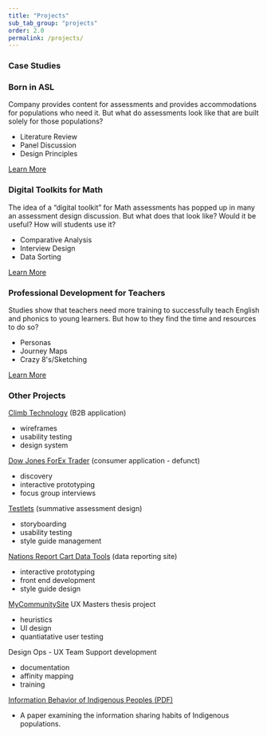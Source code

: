 ```yaml
---
title: "Projects"
sub_tab_group: "projects"
order: 2.0
permalink: /projects/
---
```


<h3>Case Studies</h3>

<div class="case-outer-container">
  <div class="case-container">
  <h3>Born in ASL</h3>
  <p>Company provides content for assessments and provides accommodations for populations who need it. But what do assessments look like that are built solely for those populations?</p>
  <ul>
  <li>Literature Review</li>
  <li>Panel Discussion</li>
  <li>Design Principles</li>
  </ul>
  <a href="/projects/born-in-asl/">Learn More</a>
  </div>

  <div class="case-container">
  <h3>Digital Toolkits for Math</h3>
  <p>The idea of a “digital toolkit” for Math assessments has popped up in many an assessment design discussion. But what does that look like? Would it be useful? How will students use it? </p>
  <ul>
  <li>Comparative Analysis</li>
  <li>Interview Design</li>
  <li>Data Sorting</li>
  </ul>
  <a href="/projects/digital-toolkits-for-math/">Learn More</a>
  </div>

  <div class="case-container">
  <h3>Professional Development for Teachers</h3>
  <p>Studies show that teachers need more training to successfully teach English and phonics to young learners. But how to they find the time and resources to do so?
  </p>
  <ul>
  <li>Personas</li>
  <li>Journey Maps</li>
  <li>Crazy 8's/Sketching</li>
  </ul>
  <a href="/projects/professional-development-for-teachers/">Learn More</a>
  </div>
</div>

<h3>Other Projects</h3>
<div class="case-studies">
<a href="http://www.climbtechnology.com/" data-proofer-ignore>Climb Technology</a> (B2B application)
<ul class="project-application">
<li>wireframes</li>
<li>usability testing</li>
<li>design system</li>
</ul>

<a href="https://www.dailyfx.com/dow-jones/">Dow Jones ForEx Trader</a> (consumer application - defunct)
<ul class="project-application">
<li>discovery</li>
<li>interactive prototyping</li>
<li>focus group interviews</li>
</ul>

<a href="https://edulastic.com/ets-testlets/">Testlets</a> (summative assessment design)
<ul class="project-application">
<li>storyboarding</li>
<li>usability testing</li>
<li>style guide management</li>
</ul>

<a href="https://www.nationsreportcard.gov/data_tools.aspx">Nations Report Cart Data Tools</a> (data reporting site)
<ul class="project-application">
<li>interactive prototyping</li>
<li>front end development</li>
<li>style guide design</li>
</ul>

<a href="https://skepsis.riceprower.com/">MyCommunitySite</a> UX Masters thesis project
<ul class="project-application">
<li>heuristics</li>
<li>UI design</li>
<li>quantiatative user testing</li>
</ul>

Design Ops - UX Team Support development
<ul class="project-application">
<li>documentation</li>
<li>affinity mapping</li>
<li>training</li>
</ul>


<a href="/static/docs/MProwerHIB.pdf">Information Behavior of Indigenous Peoples (PDF)</a>
<ul class="project-application">
<li>A paper examining the information sharing habits of Indigenous populations. </li>
</ul>
</div>
